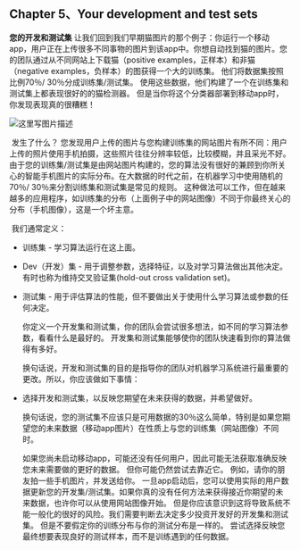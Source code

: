 ## Chapter 5、Your development and test sets

**您的开发和测试集**
​	让我们回到我们早期猫图片的那个例子：你运行一个移动app，用户正在上传很多不同事物的图片到该app中。你想自动找到猫的图片。
​	您的团队通过从不同网站上下载猫（positive examples，正样本）和非猫（negative examples，负样本）的图获得一个大的训练集。 他们将数据集按照比例70％/ 30％分成训练集/测试集。 使用这些数据，他们构建了一个在训练集和测试集上都表现很好的的猫检测器。
​	但是当你将这个分类器部署到移动app时，你发现表现真的很糟糕！

![这里写图片描述](ttp://oow6unnib.bkt.clouddn.com/myl-c5-0.jpg) 

​	发生了什么？
​	您发现用户上传的图片与您构建训练集的网站图片有所不同：用户上传的照片使用手机拍摄，这些照片往往分辨率较低，比较模糊，并且采光不好。 由于您的训练集/测试集是由网站图片构建的，您的算法没有很好的兼顾到你所关心的智能手机图片的实际分布。
​	在大数据的时代之前，在机器学习中使用随机的70％/ 30％来分割训练集和测试集是常见的规则。 这种做法可以工作，但在越来越多的应用程序，如训练集的分布（上面例子中的网站图像）不同于你最终关心的分布（手机图像），这是一个坏主意。

​	我们通常定义：

- 训练集 - 学习算法运行在这上面。

- Dev（开发）集 - 用于调整参数，选择特征，以及对学习算法做出其他决定。 有时也称为维持交叉验证集(hold-out cross validation set)。

- 测试集 - 用于评估算法的性能，但不要做出关于使用什么学习算法或参数的任何决定。

  ​你定义一个开发集和测试集，你的团队会尝试很多想法，如不同的学习算法参数，看看什么是最好的。 开发集和测试集能够使你的团队快速看到你的算法做得有多好。

  ​换句话说，开发和测试集的目的是指导你的团队对机器学习系统进行最重要的更改。
  ​所以，你应该做如下事情：

- 选择开发和测试集，以反映您期望在未来获得的数据，并希望做好。

  ​换句话说，您的测试集不应该只是可用数据的30％这么简单，特别是如果您期望您的未来数据（移动app图片）在性质上与您的训练集（网站图像）不同时。

  ​如果您尚未启动移动app，可能还没有任何用户，因此可能无法获取准确反映您未来需要做的更好的数据。 但你可能仍然尝试去靠近它。 例如，请你的朋友拍一些手机图片，并发送给你。 一旦app启动后，您可以使用实际的用户数据更新您的开发集/测试集。
  ​如果你真的没有任何方法来获得接近你期望的未来数据，也许你可以从使用网站图像开始。 但是你应该意识到这将导致系统不能一般化的很好的风险。
  ​我们需要判断去决定多少投资开发好的开发集和测试集。 但是不要假定你的训练分布与你的测试分布是一样的。 尝试选择反映您最终想要表现良好的测试样本，而不是训练遇到的任何数据。